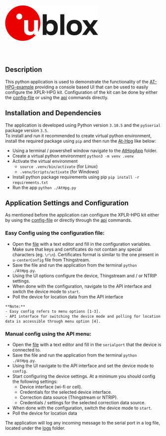 ![u-blox](./../../../../media/shared/logos/ublox_logo.jpg)

<br>
<br>

## Description
This python application is used to demonstrate the functionality of the [AT-HPG-example](./../main/hpg_at_app.c) providing a console based UI that can be used to easily configure the XPLR-HPG kit. Configuration of the kit can be done by either the [config-file](./config.json) or using the [api](./AtApi.py) commands directly.

## Installation and Dependencies
The application is developed using Python version `3.10.5` and the `pySserial` package version `3.5`.<br>
To install and run it recommended to create virtual python environment, install the required package using `pip` and then run the [At-Hpg](./AtHpg.py) like below:
- Using a terminal / powershell window navigate to the [AtHpgApp](./../atHpgApp-python/) folder.
- Create a virtual python environment `python3 -m venv .venv`
- Activate the virtual environment
    - `source .venv/bin/activate` (for Linux)
    - `.venv/Scripts/activate` (for Windows)
- Install python package requirements using pip `pip install -r requirements.txt`
- Run the app `python ./AtHpg.py`

## Application Settings and Configuration
As mentioned before the application can configure the XPLR-HPG kit either by using the [config-file](./config.json) or directly through the [api](./AtApi.py) commands.<br>

### Easy Config using the configuration file:
- Open the [file](./config.json) with a text editor and fill in the configuration variables. Make sure that keys and certificates do not contain any special characters (eg. `\r\n`). Certificates format is similar to the one present in `u-centerConfig` file from Thingstream.
- Save the file and run the application from the terminal `python ./AtHpg.py`.
- Using the UI options configure the device, Thingstream and / or NTRIP settings.
- When done with the configuration, navigate to the API interface and switch the device mode to `start`.
- Poll the device for location data from the API interface

```
**Note:**
- Easy config refers to menu options [1-3].
- API interface for switching the device mode and polling for location data is accessible through menu option [4].
```

### Manual config using the API menu:
- Open the [file](./config.json) with a text editor and fill in the `serialport` that the device is connected to.
- Save the file and run the application from the terminal `python ./AtHpg.py`.
- Using the UI navigate to the API interface and set the device mode to `config`.
- Start configuring the device settings. At a minimum you should config the following settings:
    - Device interface (wi-fi or cell).
    - Credentials for the selected device interface.
    - Correction data source (Thingstream or NTRIP).
    - Credentials / settings for the selected correction data source.
- When done with the configuration, switch the device mode to `start`.
- Poll the device for location data

The application will log any incoming message to the serial port in a log file, located under the [logs](./logs/) folder.